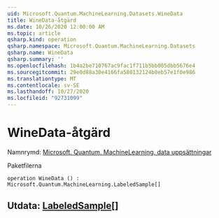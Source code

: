 ```yaml
---
uid: Microsoft.Quantum.MachineLearning.Datasets.WineData
title: WineData-åtgärd
ms.date: 10/26/2020 12:00:00 AM
ms.topic: article
qsharp.kind: operation
qsharp.namespace: Microsoft.Quantum.MachineLearning.Datasets
qsharp.name: WineData
qsharp.summary: ''
ms.openlocfilehash: 1b4a2be710767ac9fac1f711b5bb005dbb5676e4
ms.sourcegitcommit: 29e0d88a30e4166fa580132124b0eb57e1f0e986
ms.translationtype: MT
ms.contentlocale: sv-SE
ms.lasthandoff: 10/27/2020
ms.locfileid: "92731099"
---
```

# <a name="winedata-operation"></a>WineData-åtgärd

Namnrymd: [Microsoft. Quantum. MachineLearning. data uppsättningar](xref:Microsoft.Quantum.MachineLearning.Datasets)

Paketfilerna [](https://nuget.org/packages/)




```qsharp
operation WineData () : Microsoft.Quantum.MachineLearning.LabeledSample[]
```


## <a name="output--labeledsample"></a>Utdata: [LabeledSample](xref:Microsoft.Quantum.MachineLearning.LabeledSample)[]

